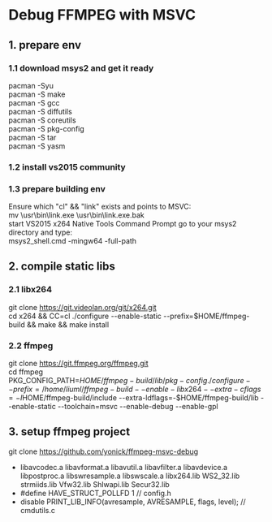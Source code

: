 # Debug FFMPEG with MSVC

## 1. prepare env
### 1.1 download msys2 and get it ready
pacman -Syu  
pacman -S make  
pacman -S gcc  
pacman -S diffutils  
pacman -S coreutils  
pacman -S pkg-config  
pacman -S tar  
pacman -S yasm  
### 1.2 install vs2015 community
### 1.3 prepare building env
Ensure which "cl" && "link" exists and points to MSVC:  
mv \usr\bin\link.exe \usr\bin\link.exe.bak  
start VS2015 x264 Native Tools Command Prompt go to your msys2 directory and type:  
msys2_shell.cmd -mingw64 -full-path  
## 2. compile static libs
### 2.1 libx264
git clone https://git.videolan.org/git/x264.git  
cd x264 && CC=cl ./configure  --enable-static  --prefix=$HOME/ffmpeg-build && make && make install  
### 2.2 ffmpeg
git clone https://git.ffmpeg.org/ffmpeg.git  
cd ffmpeg  
PKG_CONFIG_PATH=$HOME/ffmpeg-build/lib/pkg-config ./configure --prefix=/home/liuml/ffmpeg-build --enable-libx264 --extra-cflags=-I$HOME/ffmpeg-build/include --extra-ldflags=-$HOME/ffmpeg-build/lib --enable-static --toolchain=msvc --enable-debug --enable-gpl  
## 3. setup ffmpeg project
git clone https://github.com/yonick/ffmpeg-msvc-debug  
* libavcodec.a
libavformat.a
libavutil.a
libavfilter.a
libavdevice.a
libpostproc.a
libswresample.a
libswscale.a
libx264.lib
WS2_32.lib
strmiids.lib
Vfw32.lib
Shlwapi.lib
Secur32.lib  
* #define HAVE_STRUCT_POLLFD 1  // config.h
* disable PRINT_LIB_INFO(avresample, AVRESAMPLE, flags, level); // cmdutils.c


